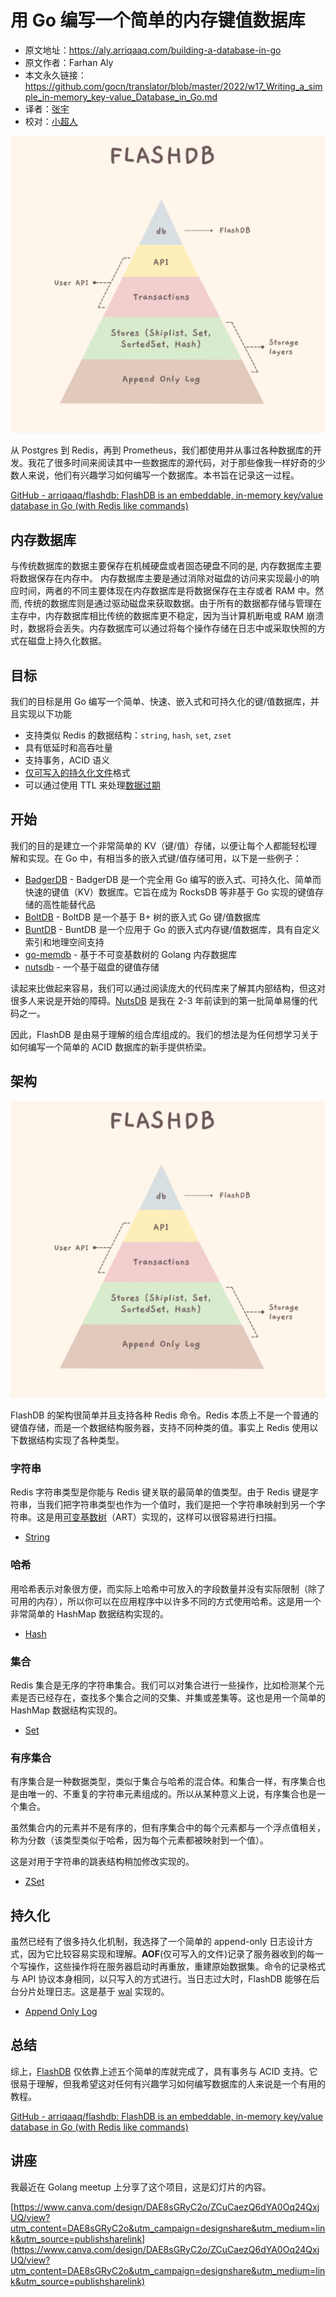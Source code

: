 # 用 Go 编写一个简单的内存键值数据库

- 原文地址：https://aly.arriqaaq.com/building-a-database-in-go
- 原文作者：Farhan Aly
- 本文永久链接：https://github.com/gocn/translator/blob/master/2022/w17_Writing_a_simple_in-memory_key-value_Database_in_Go.md
- 译者：[张宇](https://github.com/pseudoyu)
- 校对：[小超人](https://github.com/xkkhy)

![FlashDB](../static/images/2022/w17_Writing_a_simple_in-memory_key-value_Database_in_Go/flashdb.png)

从 Postgres 到 Redis，再到 Prometheus，我们都使用并从事过各种数据库的开发。我花了很多时间来阅读其中一些数据库的源代码，对于那些像我一样好奇的少数人来说，他们有兴趣学习如何编写一个数据库。本书旨在记录这一过程。

[GitHub - arriqaaq/flashdb: FlashDB is an embeddable, in-memory key/value database in Go (with Redis like commands)](https://github.com/arriqaaq/flashdb)

## 内存数据库

与传统数据库的数据主要保存在机械硬盘或者固态硬盘不同的是, 内存数据库主要将数据保存在内存中。 内存数据库主要是通过消除对磁盘的访问来实现最小的响应时间，两者的不同主要体现在内存数据库是将数据保存在主存或者 RAM 中。然而, 传统的数据库则是通过驱动磁盘来获取数据。由于所有的数据都存储与管理在主存中，内存数据库相比传统的数据库更不稳定，因为当计算机断电或 RAM 崩溃时，数据将会丢失。内存数据库可以通过将每个操作存储在日志中或采取快照的方式在磁盘上持久化数据。

## 目标

我们的目标是用 Go 编写一个简单、快速、嵌入式和可持久化的键/值数据库，并且实现以下功能

- 支持类似 Redis 的数据结构：`string`,  `hash`, `set`, `zset`
- 具有低延时和高吞吐量
- 支持事务，ACID 语义
- [仅可写入的持久化文件](https://github.com/arriqaaq/flashdb#append-only-file)格式
- 可以通过使用 TTL 来处理[数据过期](https://github.com/arriqaaq/flashdb#data-expiration)

## 开始

我们的目的是建立一个非常简单的 KV（键/值）存储，以便让每个人都能轻松理解和实现。在 Go 中，有相当多的嵌入式键/值存储可用，以下是一些例子：

- [BadgerDB](https://github.com/dgraph-io/badger) - BadgerDB 是一个完全用 Go 编写的嵌入式、可持久化、简单而快速的键值（KV）数据库。它旨在成为 RocksDB 等非基于 Go 实现的键值存储的高性能替代品
- [BoltDB](https://github.com/boltdb/bolt) - BoltDB 是一个基于 B+ 树的嵌入式 Go 键/值数据库
- [BuntDB](https://github.com/tidwall/buntdb) - BuntDB 是一个应用于 Go 的嵌入式内存键/值数据库，具有自定义索引和地理空间支持
- [go-memdb](https://github.com/hashicorp/go-memdb) - 基于不可变基数树的 Golang 内存数据库
- [nutsdb](https://github.com/xujiajun/nutsdb) - 一个基于磁盘的键值存储

读起来比做起来容易，我们可以通过阅读庞大的代码库来了解其内部结构，但这对很多人来说是开始的障碍。[NutsDB](https://github.com/xujiajun/nutsdb) 是我在 2-3 年前读到的第一批简单易懂的代码之一。

因此，FlashDB 是由易于理解的组合库组成的。我们的想法是为任何想学习关于如何编写一个简单的 ACID 数据库的新手提供桥梁。

## 架构

![FlashDB](../static/images/2022/w17_Writing_a_simple_in-memory_key-value_Database_in_Go/flashdb.png)

FlashDB 的架构很简单并且支持各种 Redis 命令。Redis 本质上不是一个普通的键值存储，而是一个数据结构服务器，支持不同种类的值。事实上 Redis 使用以下数据结构实现了各种类型。

### 字符串

Redis 字符串类型是你能与 Redis 键关联的最简单的值类型。由于 Redis 键是字符串，当我们把字符串类型也作为一个值时，我们是把一个字符串映射到另一个字符串。这是用[可变基数树](https://github.com/arriqaaq/art)（ART）实现的，这样可以很容易进行扫描。

- [String](https://github.com/arriqaaq/skiplist)

### 哈希

用哈希表示对象很方便，而实际上哈希中可放入的字段数量并没有实际限制（除了可用的内存），所以你可以在应用程序中以许多不同的方式使用哈希。这是用一个非常简单的 HashMap 数据结构实现的。

- [Hash](https://github.com/arriqaaq/hash)

### 集合

Redis 集合是无序的字符串集合。我们可以对集合进行一些操作，比如检测某个元素是否已经存在，查找多个集合之间的交集、并集或差集等。这也是用一个简单的 HashMap 数据结构实现的。

- [Set](https://github.com/arriqaaq/set)

### 有序集合

有序集合是一种数据类型，类似于集合与哈希的混合体。和集合一样，有序集合也是由唯一的、不重复的字符串元素组成的。所以从某种意义上说，有序集合也是一个集合。

虽然集合内的元素并不是有序的，但有序集合中的每个元素都与一个浮点值相关，称为分数（该类型类似于哈希，因为每个元素都被映射到一个值）。

这是对用于字符串的跳表结构稍加修改实现的。

- [ZSet](https://github.com/arriqaaq/zset)

## 持久化

虽然已经有了很多持久化机制，我选择了一个简单的 append-only 日志设计方式，因为它比较容易实现和理解。**AOF**(仅可写入的文件)记录了服务器收到的每一个写操作，这些操作将在服务器启动时再重放，重建原始数据集。命令的记录格式与 API 协议本身相同，以只写入的方式进行。当日志过大时，FlashDB 能够在后台分片处理日志。这是基于 [wal](https://github.com/tidwall/wal) 实现的。

- [Append Only Log](https://github.com/arriqaaq/aol)

## 总结

综上，[FlashDB](https://github.com/arriqaaq/flashdb) 仅依靠上述五个简单的库就完成了，具有事务与 ACID 支持。它很易于理解，但我希望这对任何有兴趣学习如何编写数据库的人来说是一个有用的教程。

[GitHub - arriqaaq/flashdb: FlashDB is an embeddable, in-memory key/value database in Go (with Redis like commands)](https://github.com/arriqaaq/flashdb)

## 讲座

我最近在 Golang meetup 上分享了这个项目，这是幻灯片的内容。

[https://www.canva.com/design/DAE8sGRyC2o/ZCuCaezQ6dYA0Oq24QxjUQ/view?utm_content=DAE8sGRyC2o&utm_campaign=designshare&utm_medium=link&utm_source=publishsharelink](https://www.canva.com/design/DAE8sGRyC2o/ZCuCaezQ6dYA0Oq24QxjUQ/view?utm_content=DAE8sGRyC2o&utm_campaign=designshare&utm_medium=link&utm_source=publishsharelink)